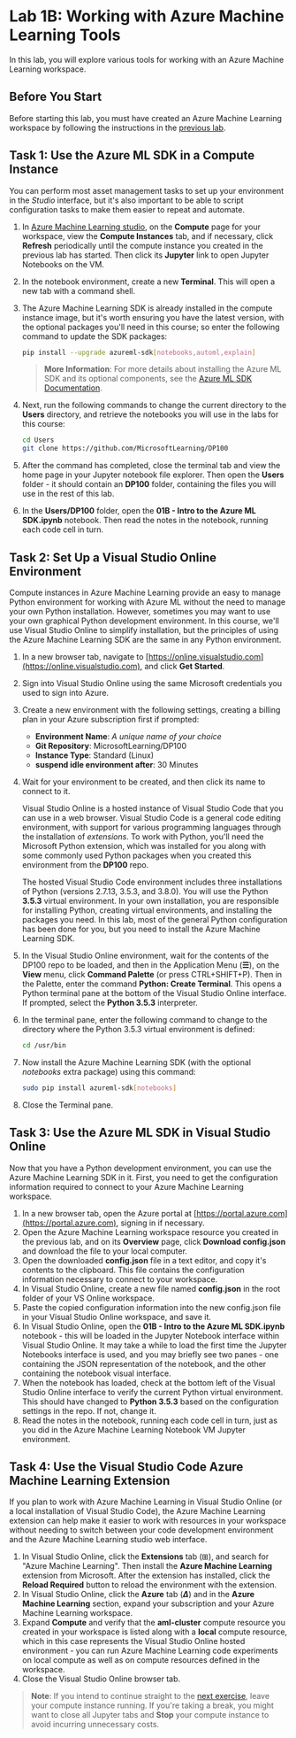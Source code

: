 # Lab 1B: Working with Azure Machine Learning Tools

In this lab, you will explore various tools for working with an Azure Machine Learning workspace.

## Before You Start

Before starting this lab, you must have created an Azure Machine Learning workspace by following the instructions in the [previous lab](Lab01A.md).

## Task 1: Use the Azure ML SDK in a Compute Instance

You can perform most asset management tasks to set up your environment in the *Studio* interface, but it's also important to be able to script configuration tasks to make them easier to repeat and automate.

1. In [Azure Machine Learning studio](https://ml.azure.com), on the **Compute** page for your workspace, view the **Compute Instances** tab, and if necessary, click **Refresh** periodically until the compute instance you created in the previous lab has started. Then click its **Jupyter** link to open Jupyter Notebooks on the VM.
2. In the notebook environment, create a new **Terminal**. This will open a new tab with a command shell.
3. The Azure Machine Learning SDK is already installed in the compute instance image, but it's worth ensuring you have the latest version, with the optional packages you'll need in this course; so enter the following command to update the SDK packages:

    ```bash
    pip install --upgrade azureml-sdk[notebooks,automl,explain]
    ```

    > **More Information**: For more details about installing the Azure ML SDK and its optional components, see the [Azure ML SDK Documentation](https://docs.microsoft.com/python/api/overview/azure/ml/install?view=azure-ml-py).

4. Next, run the following commands to change the current directory to the **Users** directory, and retrieve the notebooks you will use in the labs for this course:

    ```bash
    cd Users
    git clone https://github.com/MicrosoftLearning/DP100
    ```

5. After the command has completed, close the terminal tab and view the home page in your Jupyter notebook file explorer. Then open the **Users** folder - it should contain an **DP100** folder, containing the files you will use in the rest of this lab.
6. In the **Users/DP100** folder, open the **01B - Intro to the Azure ML SDK.ipynb** notebook. Then read the notes in the notebook, running each code cell in turn.

## Task 2: Set Up a Visual Studio Online Environment

Compute instances in Azure Machine Learning provide an easy to manage Python environment for working with Azure ML without the need to manage your own Python installation. However, sometimes you may want to use your own graphical Python development environment. In this course, we'll use Visual Studio Online to simplify installation, but the principles of using the Azure Machine Learning SDK are the same in any Python environment.

1. In a new browser tab, navigate to [https://online.visualstudio.com](https://online.visualstudio.com), and click **Get Started**.
2. Sign into Visual Studio Online using the same Microsoft credentials you used to sign into Azure.
3. Create a new environment with the following settings, creating a billing plan in your Azure subscription first if prompted:
    - **Environment Name**: *A unique name of your choice*
    - **Git Repository**: MicrosoftLearning/DP100
    - **Instance Type**: Standard (Linux)
    - **suspend idle environment after**: 30 Minutes
4. Wait for your environment to be created, and then click its name to connect to it.

    Visual Studio Online is a hosted instance of Visual Studio Code that you can use in a web browser. Visual Studio Code is a general code editing environment, with support for various programming languages through the installation of *extensions*. To work with Python, you'll need the Microsoft Python extension, which was installed for you along with some commonly used Python packages when you created this environment from the **DP100** repo.

    The hosted Visual Studio Code environment includes three installations of Python (versions 2.7.13, 3.5.3, and 3.8.0). You will use the Python **3.5.3** virtual environment. In your own installation, you are responsible for installing Python, creating virtual environments, and installing the packages you need. In this lab, most of the general Python configuration has been done for you, but you need to install the Azure Machine Learning SDK.

5. In the Visual Studio Online environment, wait for the contents of the DP100 repo to be loaded, and then in the Application Menu (**&#9776;**), on the **View** menu, click **Command Palette** (or press CTRL+SHIFT+P). Then in the Palette, enter the command **Python: Create Terminal**. This opens a Python terminal pane at the bottom of the Visual Studio Online interface. If prompted, select the **Python 3.5.3** interpreter.
6. In the terminal pane, enter the following command to change to the directory where the Python 3.5.3 virtual environment is defined:

    ````bash
    cd /usr/bin
    ````

7. Now install the Azure Machine Learning SDK (with the optional *notebooks* extra package) using this command:

    ```bash
    sudo pip install azureml-sdk[notebooks]
    ```

8. Close the Terminal pane.

## Task 3: Use the Azure ML SDK in Visual Studio Online

Now that you have a Python development environment, you can use the Azure Machine Learning SDK in it. First, you need to get the configuration information required to connect to your Azure Machine Learning workspace.

1. In a new browser tab, open the Azure portal at [https://portal.azure.com](https://portal.azure.com), signing in if necessary.
2. Open the Azure Machine Learning workspace resource you created in the previous lab, and on its **Overview** page, click **Download config.json** and download the file to your local computer.
3. Open the downloaded **config.json** file in a text editor, and copy it's contents to the clipboard. This file contains the configuration information necessary to connect to your workspace.
4. In Visual Studio Online, create a new file named **config.json** in the root folder of your VS Online workspace.
5. Paste the copied configuration information into the new config.json file in your Visual Studio Online workspace, and save it.
6. In Visual Studio Online, open the **01B - Intro to the Azure ML SDK.ipynb** notebook - this will be loaded in the Jupyter Notebook interface within Visual Studio Online. It may take a while to load the first time the Jupyter Notebooks interface is used, and you may briefly see two panes - one containing the JSON representation of the notebook, and the other containing the notebook visual interface.
7. When the notebook has loaded, check at the bottom left of the Visual Studio Online interface to verify the current Python virtual environment. This should have changed to **Python 3.5.3** based on the configuration settings in the repo. If not, change it.
8. Read the notes in the notebook, running each code cell in turn, just as you did in the Azure Machine Learning Notebook VM Jupyter environment.

## Task 4: Use the Visual Studio Code Azure Machine Learning Extension

If you plan to work with Azure Machine Learning in Visual Studio Online (or a local installation of Visual Studio Code), the Azure Machine Learning extension can help make it easier to work with resources in your workspace without needing to switch between your code development environment and the Azure Machine Learning studio web interface.

1. In Visual Studio Online, click the **Extensions** tab (&#8862;), and search for "Azure Machine Learning". Then install the **Azure Machine Learning** extension from Microsoft. After the extension has installed, click the **Reload Required** button to reload the environment with the extension.
2. In Visual Studio Online, click the **Azure** tab (***&Delta;***) and in the **Azure Machine Learning** section, expand your subscription and your Azure Machine Learning workspace.
3. Expand **Compute** and verify that the **aml-cluster** compute resource you created in your workspace is listed along with a **local** compute resource, which in this case represents the Visual Studio Online hosted environment - you can run Azure Machine Learning code experiments on local compute as well as on compute resources defined in the workspace.
4. Close the Visual Studio Online browser tab.

> **Note**: If you intend to continue straight to the [next exercise](Lab02A.md), leave your compute instance running. If you're taking a break, you might want to close all Jupyter tabs and **Stop** your compute instance to avoid incurring unnecessary costs.
